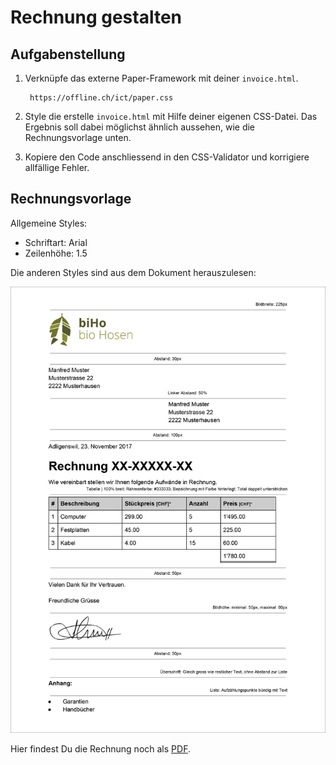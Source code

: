 # Rechnung gestalten

## Aufgabenstellung

1. Verknüpfe das externe Paper-Framework mit deiner `invoice.html`.

   ```text
    https://offline.ch/ict/paper.css
   ```

2. Style die erstelle `invoice.html` mit Hilfe deiner eigenen CSS-Datei. Das Ergebnis soll dabei möglichst ähnlich aussehen, wie die Rechnungsvorlage unten.
3. Kopiere den Code anschliessend in den CSS-Validator und korrigiere allfällige Fehler.

## Rechnungsvorlage

Allgemeine Styles:

* Schriftart: Arial
* Zeilenhöhe: 1.5

Die anderen Styles sind aus dem Dokument herauszulesen:

![Rechnungsvorlage](../../.gitbook/assets/rechnungsvorlage%20%281%29.jpg)

Hier findest Du die Rechnung noch als [PDF](https://github.com/johannesE/modul-101/tree/7ef76a9c9f706911092af198dd248f9a2832f329/Tag%201/04%20CSS/04%20CSS-Aufgabe/src/Rechnungsvorlage.pdf).


